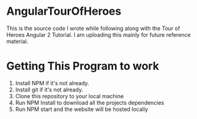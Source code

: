 # AngularTourOfHeroes
This is the source code I wrote while following along with the Tour of Heroes Angular 2 Tutorial. I am uploading this mainly for future reference material.

# Getting This Program to work
1. Install NPM if it's not already.
2. Install git if it's not already.
3. Clone this repository to your local machine
4. Run NPM Install to download all the projects dependencies
5. Run NPM start and the website will be hosted locally

